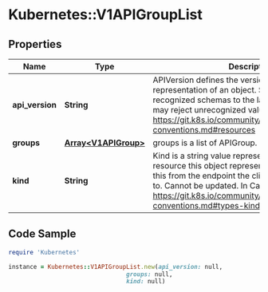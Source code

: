 # Kubernetes::V1APIGroupList

## Properties

Name | Type | Description | Notes
------------ | ------------- | ------------- | -------------
**api_version** | **String** | APIVersion defines the versioned schema of this representation of an object. Servers should convert recognized schemas to the latest internal value, and may reject unrecognized values. More info: https://git.k8s.io/community/contributors/devel/api-conventions.md#resources | [optional] 
**groups** | [**Array&lt;V1APIGroup&gt;**](V1APIGroup.md) | groups is a list of APIGroup. | 
**kind** | **String** | Kind is a string value representing the REST resource this object represents. Servers may infer this from the endpoint the client submits requests to. Cannot be updated. In CamelCase. More info: https://git.k8s.io/community/contributors/devel/api-conventions.md#types-kinds | [optional] 

## Code Sample

```ruby
require 'Kubernetes'

instance = Kubernetes::V1APIGroupList.new(api_version: null,
                                 groups: null,
                                 kind: null)
```


